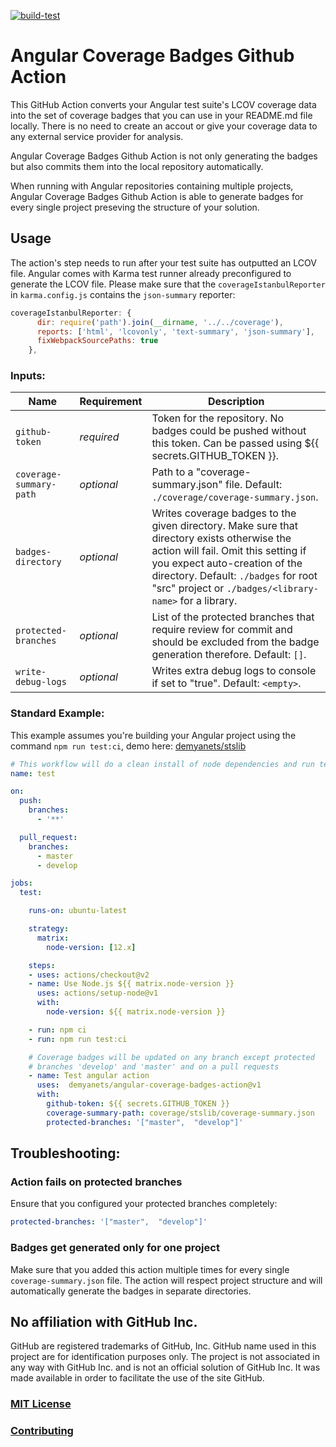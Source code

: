 [![build-test](https://github.com/demyanets/angular-coverage-badges-action/workflows/build-test/badge.svg)](https://github.com/demyanets/angular-coverage-badges-action/actions?query=workflow%3Abuild-test)

# Angular Coverage Badges Github Action

This GitHub Action converts your Angular test suite's LCOV coverage data into the set of coverage badges that you can use in your README.md file locally. There is no need to create an accout or give your coverage data to any external service provider for analysis.

Angular Coverage Badges Github Action is not only generating the badges but also commits them into the local repository automatically.

When running with Angular repositories containing multiple projects, Angular Coverage Badges Github Action is able to generate badges for every single project preseving the structure of your solution.

## Usage

The action's step needs to run after your test suite has outputted an LCOV file. Angular comes with Karma test runner already preconfigured to generate the LCOV file. Please make sure that the `coverageIstanbulReporter` in `karma.config.js` contains the `json-summary` reporter:
```JavaScript
coverageIstanbulReporter: {
      dir: require('path').join(__dirname, '../../coverage'),
      reports: ['html', 'lcovonly', 'text-summary', 'json-summary'],
      fixWebpackSourcePaths: true
    },
```

### Inputs:

| Name                  | Requirement | Description |
| --------------------- | ----------- | ----------- |
| `github-token` | _required_ | Token for the repository. No badges could be pushed without this token. Can be passed using ${{ secrets.GITHUB_TOKEN }}. |
| `coverage-summary-path` | _optional_ | Path to a "coverage-summary.json" file. Default: `./coverage/coverage-summary.json`. |
| `badges-directory` | _optional_ | Writes coverage badges to the given directory. Make sure that directory exists otherwise the action will fail. Omit this setting if you expect auto-creation of the directory. Default: `./badges` for root "src" project or `./badges/<library-name>` for a library. |
| `protected-branches` | _optional_ | List of the protected branches that require review for commit and should be excluded from the badge generation therefore. Default: `[]`. |
| `write-debug-logs` | _optional_ | Writes extra debug logs to console if set to "true". Default: `<empty>`. |

### Standard Example:

This example assumes you're building your Angular project using the command `npm run test:ci`, demo here: [demyanets/stslib](https://github.com/demyanets/stslib/blob/feature/coverage-badges/.github/workflows/test.yml)

```yaml
# This workflow will do a clean install of node dependencies and run tests
name: test

on:
  push:
    branches:
      - '**'

  pull_request:
    branches:
      - master
      - develop

jobs:
  test:

    runs-on: ubuntu-latest

    strategy:
      matrix:
        node-version: [12.x]

    steps:
    - uses: actions/checkout@v2
    - name: Use Node.js ${{ matrix.node-version }}
      uses: actions/setup-node@v1
      with:
        node-version: ${{ matrix.node-version }}

    - run: npm ci
    - run: npm run test:ci

    # Coverage badges will be updated on any branch except protected
    # branches 'develop' and 'master' and on a pull requests
    - name: Test angular action
      uses:  demyanets/angular-coverage-badges-action@v1
      with:
        github-token: ${{ secrets.GITHUB_TOKEN }}
        coverage-summary-path: coverage/stslib/coverage-summary.json
        protected-branches: '["master",  "develop"]'
```

## Troubleshooting:

### Action fails on protected branches

Ensure that you configured your protected branches completely:

```yaml
protected-branches: '["master",  "develop"]'
```
### Badges get generated only for one project

Make sure that you added this action multiple times for every single `coverage-summary.json` file. 
The action will respect project structure and will automatically generate the badges in separate directories. 


## No affiliation with GitHub Inc.

GitHub are registered trademarks of GitHub, Inc. GitHub name used in this project are for identification purposes only. The project is not associated in any way with GitHub Inc. and is not an official solution of GitHub Inc. It was made available in order to facilitate the use of the site GitHub.

### [MIT License](LICENSE.md)

### [Contributing](CONTRIBUTING.md)
